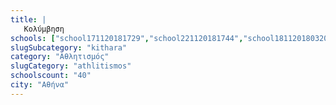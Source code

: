 ```yaml
---
title: |
   Κολύμβηση
schools: ["school171120181729","school221120181744","school181120180320","school161120181017","school241120181436","school181120181310","school191120181158","school021220182051","school161120180208","school251120181339","school201120182148","school221120181017","school221120180656","school131120182036","school161120181632","school241120181700","school231120181017","school231120180905","school021220182217","school231120180948","school201120180656","school241120181505","school221120180822","school161120180641","school241120180348","school181120181324","school201120180027","school181120180305","school191120181451","school181120181758","school151120181939","school251120182051","school021220181632","school151120182232","school021220180836","school221120182344","school221120182022","school151120181100","school181120180417","school151120182008"]
slugSubcategory: "kithara"
category: "Αθλητισμός"
slugCategory: "athlitismos"
schoolscount: "40"
city: "Αθήνα"
---
```



